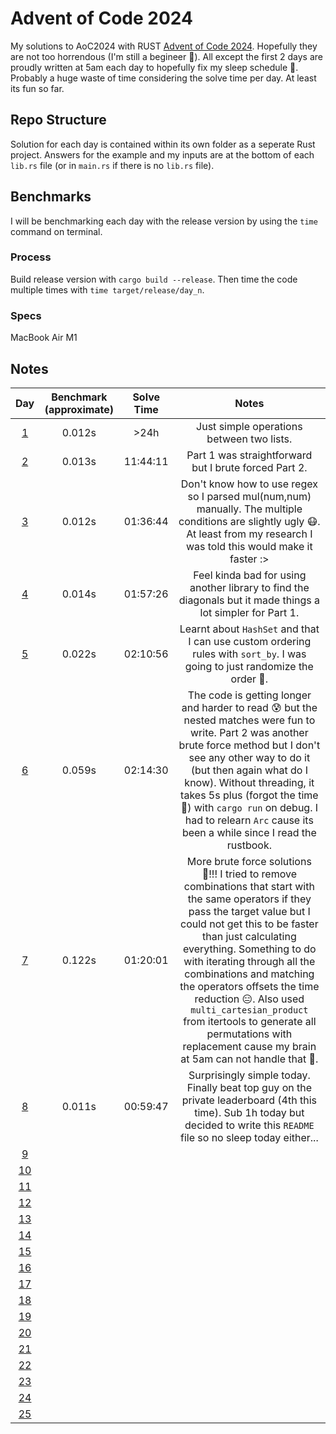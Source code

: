 # Advent of Code 2024
My solutions to AoC2024 with RUST [Advent of Code 2024](https://adventofcode.com/2024). Hopefully they are not too horrendous (I'm still a begineer 🥺). All except the first 2 days are proudly written at 5am each day to hopefully fix my sleep schedule 🥰. Probably a huge waste of time considering the solve time per day. At least its fun so far.

## Repo Structure
Solution for each day is contained within its own folder as a seperate Rust project. Answers for the example and my inputs are at the bottom of each `lib.rs` file (or in `main.rs` if there is no `lib.rs` file).

## Benchmarks
I will be benchmarking each day with the release version by using the `time` command on terminal.
### Process
Build release version with `cargo build --release`.
Then time the code multiple times with `time target/release/day_n`.
### Specs
MacBook Air M1

## Notes
| **Day** | **Benchmark (approximate)** | **Solve Time** | **Notes** |
|:---:|:---:|:---:|:---:|
|[1](day1)| 0.012s | >24h | Just simple operations between two lists.
|[2](day2)| 0.013s | 11:44:11 | Part 1 was straightforward but I brute forced Part 2.
|[3](day3)| 0.012s | 01:36:44 | Don't know how to use regex so I parsed mul(num,num) manually. The multiple conditions are slightly ugly 😷. At least from my research I was told this would make it faster :>
|[4](day4)| 0.014s | 01:57:26 | Feel kinda bad for using another library to find the diagonals but it made things a lot simpler for Part 1.
|[5](day5)| 0.022s | 02:10:56 | Learnt about `HashSet` and that I can use custom ordering rules with `sort_by`. I was going to just randomize the order 🫣.
|[6](day6)| 0.059s | 02:14:30 | The code is getting longer and harder to read 😰 but the nested matches were fun to write. Part 2 was another brute force method but I don't see any other way to do it (but then again what do I know). Without threading, it takes 5s plus (forgot the time 👺) with `cargo run` on debug. I had to relearn `Arc` cause its been a while since I read the rustbook.
|[7](day7)| 0.122s | 01:20:01 | More brute force solutions 🤡!!! I tried to remove combinations that start with the same operators if they pass the target value but I could not get this to be faster than just calculating everything. Something to do with iterating through all the combinations and matching the operators offsets the time reduction 😑. Also used `multi_cartesian_product` from itertools to generate all permutations with replacement cause my brain at 5am can not handle that 🫠.
|[8](day8)| 0.011s | 00:59:47 | Surprisingly simple today. Finally beat top guy on the private leaderboard (4th this time). Sub 1h today but decided to write this `README` file so no sleep today either...
|[9](day9)|
|[10](day10)|
|[11](day11)|
|[12](day12)|
|[13](day13)|
|[14](day14)|
|[15](day15)|
|[16](day16)|
|[17](day17)|
|[18](day18)|
|[19](day19)|
|[20](day20)|
|[21](day21)|
|[22](day22)|
|[23](day23)|
|[24](day24)|
|[25](day25)|
